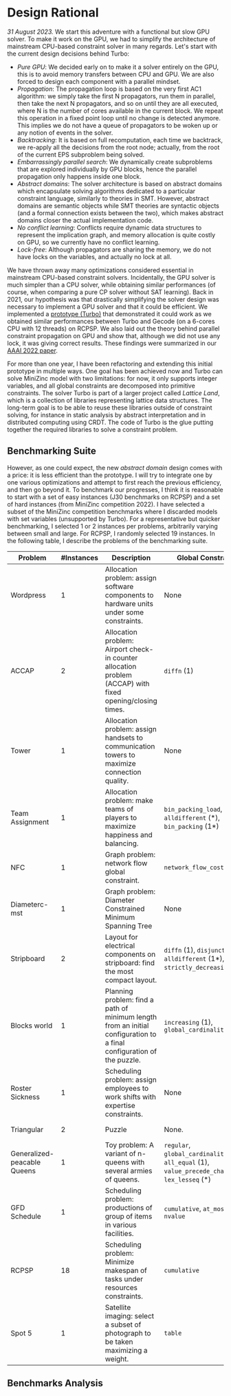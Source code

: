 # Design Rational

_31 August 2023._ We start this adventure with a functional but slow GPU solver.
To make it work on the GPU, we had to simplify the architecture of mainstream CPU-based constraint solver in many regards.
Let's start with the current design decisions behind Turbo:
* *Pure GPU*: We decided early on to make it a solver entirely on the GPU, this is to avoid memory transfers between CPU and GPU.
We are also forced to design each component with a parallel mindset.
* *Propagation*: The propagation loop is based on the very first AC1 algorithm: we simply take the first N propagators, run them in parallel, then take the next N propagators, and so on until they are all executed, where N is the number of cores available in the current block.
We repeat this operation in a fixed point loop until no change is detected anymore.
This implies we do not have a queue of propagators to be woken up or any notion of events in the solver.
* *Backtracking*: It is based on full recomputation, each time we backtrack, we re-apply all the decisions from the root node; actually, from the root of the current EPS subproblem being solved.
* *Embarrassingly parallel search*: We dynamically create subproblems that are explored individually by GPU blocks, hence the parallel propagation only happens inside one block.
* *Abstract domains*: The solver architecture is based on abstract domains which encapsulate solving algorithms dedicated to a particular constraint language, similarly to theories in SMT.
However, abstract domains are semantic objects while SMT theories are syntactic objects (and a formal connection exists between the two), which makes abstract domains closer the actual implementation code.
* *No conflict learning*: Conflicts require dynamic data structures to represent the implication graph, and memory allocation is quite costly on GPU, so we currently have no conflict learning.
* *Lock-free*: Although propagators are sharing the memory, we do not have locks on the variables, and actually no lock at all.

We have thrown away many optimizations considered essential in mainstream CPU-based constraint solvers.
Incidentally, the GPU solver is much simpler than a CPU solver, while obtaining similar performances (of course, when comparing a pure CP solver without SAT learning).
Back in 2021, our hypothesis was that drastically simplifying the solver design was necessary to implement a GPU solver and that it could be efficient.
We implemented a [prototype (Turbo)](https://github.com/ptal/turbo/tree/aaai2022) that demonstrated it could work as we obtained similar performances between Turbo and Gecode (on a 6-cores CPU with 12 threads) on RCPSP.
We also laid out the theory behind parallel constraint propagation on GPU and show that, although we did not use any lock, it was giving correct results.
These findings were summarized in our [AAAI 2022 paper](http://hyc.io/papers/aaai2022.pdf).

For more than one year, I have been refactoring and extending this initial prototype in multiple ways.
One goal has been achieved now and Turbo can solve MiniZinc model with two limitations: for now, it only supports integer variables, and all global constraints are decomposed into primitive constraints.
The solver Turbo is part of a larger project called _Lattice Land_, which is a collection of libraries representing lattice data structures.
The long-term goal is to be able to reuse these libraries outside of constraint solving, for instance in static analysis by abstract interpretation and in distributed computing using CRDT.
The code of Turbo is the glue putting together the required libraries to solve a constraint problem.

## Benchmarking Suite

However, as one could expect, the new _abstract domain_ design comes with a price: it is less efficient than the prototype.
I will try to integrate one by one various optimizations and attempt to first reach the previous efficiency, and then go beyond it.
To benchmark our progresses, I think it is reasonable to start with a set of easy instances (J30 benchmarks on RCPSP) and a set of hard instances (from MiniZinc competition 2022).
I have selected a subset of the MiniZinc competition benchmarks where I discarded models with set variables (unsupported by Turbo).
For a representative but quicker benchmarking, I selected 1 or 2 instances per problems, arbitrarily varying between small and large.
For RCPSP, I randomly selected 19 instances.
In the following table, I describe the problems of the benchmarking suite.

| Problem | #Instances | Description | Global Constraints | Shape |
|---------|------------|-------------|--------------------|-------|
| Wordpress | 1 | Allocation problem: assign software components to hardware units under some constraints. | None | Many `sum()()`. |
| ACCAP | 2 | Allocation problem: Airport check-in counter allocation problem (ACCAP) with fixed opening/closing times. | `diffn` (1) | Precedence constraints. |
| Tower | 1 | Allocation problem: assign handsets to communication towers to maximize connection quality. | None | |
| Team Assignment | 1 | Allocation problem: make teams of players to maximize happiness and balancing. | `bin_packing_load`, `alldifferent` (\*), `bin_packing` (1\*) | Sums of Boolean. |
| NFC | 1 | Graph problem: network flow global constraint. | `network_flow_cost` | Equality/sum constraints. |
| Diameterc-mst | 1 | Graph problem: Diameter Constrained Minimum Spanning Tree | None | Many implications / disjunctions.  |
| Stripboard | 2 | Layout for electrical components on stripboard: find the most compact layout. | `diffn` (1), `disjunctive` (1), `alldifferent` (1\*), `strictly_decreasing` (1\*) | Many implications. |
| Blocks world | 1 | Planning problem: find a path of minimum length from an initial configuration to a final configuration of the puzzle. | `increasing` (1), `global_cardinality_closed` | |
| Roster Sickness | 1 | Scheduling problem: assign employees to work shifts with expertise constraints.  | None | Lexicographic optimization. |
| Triangular | 2 | Puzzle | None. | Sum constraints. |
| Generalized-peacable Queens | 1 | Toy problem: A variant of n-queens with several armies of queens. | `regular`, `global_cardinality` (1), `all_equal` (1), `value_precede_chain` (1\*), `lex_lesseq` (\*) | Almost only global constraints. |
| GFD Schedule | 1 | Scheduling problem: productions of group of items in various facilities. | `cumulative`, `at_most`, `nvalue` | Many implications / disjunctions. |
| RCPSP | 18 | Scheduling problem: Minimize makespan of tasks under resources constraints. | `cumulative` | Precedence constraints, disjunctions. |
| Spot 5 | 1 | Satellite imaging: select a subset of photograph to be taken maximizing a weight. | `table` | |

## Benchmarks Analysis



